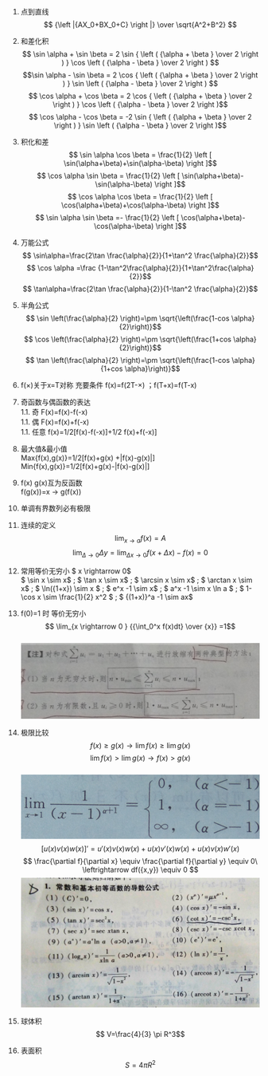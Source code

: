 1. 点到直线
$$ {\left |{AX_0+BX_0+C} \right |} \over \sqrt{A^2+B^2} $$  
1. 和差化积  
$$ \sin \alpha + \sin \beta = 2 \sin { \left ( {\alpha + \beta } \over 2 \right ) } \cos \left ( {\alpha - \beta } \over 2 \right ) $$
$$\sin \alpha - \sin \beta = 2 \cos { \left ( {\alpha + \beta } \over 2 \right ) } \sin \left ( {\alpha - \beta } \over 2 \right ) $$
$$ \cos \alpha + \cos \beta = 2 \cos { \left ( {\alpha + \beta } \over 2 \right ) } \cos \left ( {\alpha - \beta } \over 2 \right )$$
$$ \cos \alpha - \cos \beta = -2 \sin { \left ( {\alpha + \beta } \over 2 \right ) } \sin \left ( {\alpha - \beta } \over 2 \right )$$  
1. 积化和差  
$$ \sin \alpha \cos \beta = \frac{1}{2} \left [ \sin(\alpha+\beta)+\sin(\alpha-\beta) \right ]$$
$$ \cos \alpha \sin \beta = \frac{1}{2} \left [ \sin(\alpha+\beta)-\sin(\alpha-\beta) \right ]$$
$$ \cos \alpha \cos \beta = \frac{1}{2} \left [ \cos(\alpha+\beta)+\cos(\alpha-\beta) \right ]$$
$$ \sin \alpha \sin \beta =- \frac{1}{2} \left [ \cos(\alpha+\beta)-\cos(\alpha-\beta) \right ]$$
1. 万能公式  
$$ \sin\alpha=\frac{2\tan \frac{\alpha}{2}}{1+\tan^2 \frac{\alpha}{2}}$$
$$ \cos \alpha =\frac {1-\tan^2\frac{\alpha}{2}}{1+\tan^2\frac{\alpha}{2}}$$
$$ \tan\alpha=\frac{2\tan \frac{\alpha}{2}}{1-\tan^2 \frac{\alpha}{2}}$$
1. 半角公式  
$$ \sin \left(\frac{\alpha}{2} \right)=\pm \sqrt{\left(\frac{1-cos \alpha}{2}\right)}$$
$$ \cos \left(\frac{\alpha}{2} \right)=\pm \sqrt{\left(\frac{1+cos \alpha}{2}\right)}$$
$$ \tan \left(\frac{\alpha}{2} \right)=\pm \sqrt{\left(\frac{1-cos \alpha}{1+cos \alpha}\right)}$$  
1. f(×)关于x=T对称  充要条件
f(x)=f(2T-×)  ；f(T+x)=f(T-x)

1. 奇函数与偶函数的表达  
1.1. 奇 F(x)=f(x)-f(-x)  
1.1. 偶 F(x)=f(x)+f(-x)  
1.1. 任意 f(x)=1/2[f(x)-f(-x)]+1/2 f(x)+f(-x)]  
1. 最大值&最小值  
Max{f(x),g(x)}=1/2[f(x)+g(x) +|f(x)-g(x)|]  
Min{f(x),g(x)}=1/2[f(x)+g(x)-|f(x)-g(x)|]  

1. f(x)  g(x)互为反函数  
f(g(x))=x $\rightarrow$  g(f(x))  

1. 单调有界数列必有极限  
1. 连续的定义  
$$ \lim_{x\rightarrow a}f(x)=A$$
$$ \lim_{\Delta\rightarrow0}\Delta y=\lim_{\Delta x \rightarrow 0 } f(x+ \Delta x) - f(x)=0$$
1. 常用等价无穷小 $ x \rightarrow 0$  
$ \sin x \sim x$ ; $ \tan x \sim x$ ; $ \arcsin x \sim x$ ; $ \arctan x \sim x$ ; $ \ln({1+x}) \sim x $ ; $ e^x -1 \sim x$ ; $ a^x -1 \sim x \ln a $ ; $ 1-\cos x \sim \frac{1}{2} x^2 $ ; $ {(1+x)}^a -1 \sim ax$  
1. f(0)=1 时 等价无穷小
$$ \lim_{x \rightarrow 0 } {{\int_0^x f(x)dt} \over {x}} =1$$  
![pic](9345E7/9345E74D588F5883C9985F64C9B1.jpg)
1. 极限比较  
$$ f(x) \geq g(x) \rightarrow \lim f(x) \geq \lim g(x) $$
$$ \lim f(x) > \lim g(x) \rightarrow f(x) > g(x) $$  
![pic](9345E7/FA713494D7721783E05C994D3FC274D0.jpg)
$$ [u(x)v(x)w(x)]'= u'(x)v(x)w(x)+u(x)v'(x)w(x)+u(x)v(x)w'(x)$$
$$ \frac{\partial f}{\partial x} \equiv \frac{\partial f}{\partial y} \equiv 0\ \leftrightarrow df({x,y}) \equiv 0 $$
![pic](9345E7/75F34B3DC01B176842127DE457F96A09.jpg)
1. 球体积  
$$ V=\frac{4}{3} \pi R^3$$
1. 表面积  
$$ S= 4 \pi R^2$$
